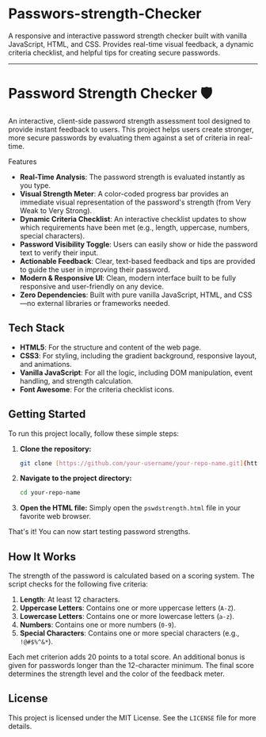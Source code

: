 # Passwors-strength-Checker
A responsive and interactive password strength checker built with vanilla JavaScript, HTML, and CSS. Provides real-time visual feedback, a dynamic criteria checklist, and helpful tips for creating secure passwords.
******************************************************************************************************************************************

# Password Strength Checker 🛡️

An interactive, client-side password strength assessment tool designed to provide instant feedback to users. This project helps users create stronger, more secure passwords by evaluating them against a set of criteria in real-time.



Features

* **Real-Time Analysis**: The password strength is evaluated instantly as you type.
* **Visual Strength Meter**: A color-coded progress bar provides an immediate visual representation of the password's strength (from Very Weak to Very Strong).
* **Dynamic Criteria Checklist**: An interactive checklist updates to show which requirements have been met (e.g., length, uppercase, numbers, special characters).
* **Password Visibility Toggle**: Users can easily show or hide the password text to verify their input.
* **Actionable Feedback**: Clear, text-based feedback and tips are provided to guide the user in improving their password.
* **Modern & Responsive UI**: Clean, modern interface built to be fully responsive and user-friendly on any device.
* **Zero Dependencies**: Built with pure vanilla JavaScript, HTML, and CSS—no external libraries or frameworks needed.

## Tech Stack

* **HTML5**: For the structure and content of the web page.
* **CSS3**: For styling, including the gradient background, responsive layout, and animations.
* **Vanilla JavaScript**: For all the logic, including DOM manipulation, event handling, and strength calculation.
* **Font Awesome**: For the criteria checklist icons.

## Getting Started

To run this project locally, follow these simple steps:

1.  **Clone the repository:**
    ```sh
    git clone [https://github.com/your-username/your-repo-name.git](https://github.com/your-username/your-repo-name.git)
    ```

2.  **Navigate to the project directory:**
    ```sh
    cd your-repo-name
    ```

3.  **Open the HTML file:**
    Simply open the `pswdstrength.html` file in your favorite web browser.

That's it! You can now start testing password strengths.

## How It Works

The strength of the password is calculated based on a scoring system. The script checks for the following five criteria:

1.  **Length**: At least 12 characters.
2.  **Uppercase Letters**: Contains one or more uppercase letters (`A-Z`).
3.  **Lowercase Letters**: Contains one or more lowercase letters (`a-z`).
4.  **Numbers**: Contains one or more numbers (`0-9`).
5.  **Special Characters**: Contains one or more special characters (e.g., `!@#$%^&*`).

Each met criterion adds 20 points to a total score. An additional bonus is given for passwords longer than the 12-character minimum. The final score determines the strength level and the color of the feedback meter.

## License

This project is licensed under the MIT License. See the `LICENSE` file for more details.
